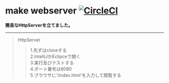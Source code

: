 # make webserver [![CircleCI](https://circleci.com/gh/aziz819/Httpwebpage.svg?style=svg)](https://circleci.com/gh/aziz819/Httpwebpage)
**簡易なHttpServerを立てました。**
***
>HttpServer
>>1.先ずはcloneする  
>>2.IntelliJかEclipceで開く  
>>3.実行及びテストする  
>>4.ポート番号は8080  
>>5.ブラウザに'/index.html'を入力して閲覧する  

